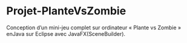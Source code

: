 # Projet-PlanteVsZombie
Conception d’un mini-jeu complet sur ordinateur « Plante vs Zombie » enJava sur Eclipse avec JavaFX(SceneBuilder). 
